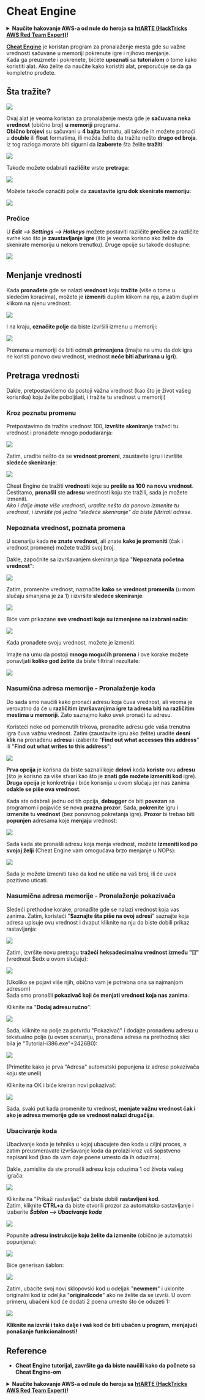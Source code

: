 # Cheat Engine

<details>

<summary><strong>Naučite hakovanje AWS-a od nule do heroja sa</strong> <a href="https://training.hacktricks.xyz/courses/arte"><strong>htARTE (HackTricks AWS Red Team Expert)</strong></a><strong>!</strong></summary>

Drugi načini da podržite HackTricks:

* Ako želite da vidite **vašu kompaniju oglašenu u HackTricks-u** ili **preuzmete HackTricks u PDF formatu** proverite [**SUBSCRIPTION PLANS**](https://github.com/sponsors/carlospolop)!
* Nabavite [**zvanični PEASS & HackTricks swag**](https://peass.creator-spring.com)
* Otkrijte [**The PEASS Family**](https://opensea.io/collection/the-peass-family), našu kolekciju ekskluzivnih [**NFT-ova**](https://opensea.io/collection/the-peass-family)
* **Pridružite se** 💬 [**Discord grupi**](https://discord.gg/hRep4RUj7f) ili [**telegram grupi**](https://t.me/peass) ili nas **pratite** na **Twitter-u** 🐦 [**@carlospolopm**](https://twitter.com/hacktricks\_live)**.**
* **Podelite svoje hakovanje trikove slanjem PR-ova na** [**HackTricks**](https://github.com/carlospolop/hacktricks) i [**HackTricks Cloud**](https://github.com/carlospolop/hacktricks-cloud) github repozitorijume.

</details>

[**Cheat Engine**](https://www.cheatengine.org/downloads.php) je koristan program za pronalaženje mesta gde su važne vrednosti sačuvane u memoriji pokrenute igre i njihovo menjanje.\
Kada ga preuzmete i pokrenete, bićete **upoznati** sa **tutorialom** o tome kako koristiti alat. Ako želite da naučite kako koristiti alat, preporučuje se da ga kompletno prođete.

## Šta tražite?

![](<../../.gitbook/assets/image (580).png>)

Ovaj alat je veoma koristan za pronalaženje mesta gde je **sačuvana neka vrednost** (obično broj) **u memoriji** programa.\
**Obično brojevi** su sačuvani u **4 bajta** formatu, ali takođe ih možete pronaći u **double** ili **float** formatima, ili možda želite da tražite nešto **drugo od broja**. Iz tog razloga morate biti sigurni da **izaberete** šta želite **tražiti**:

![](<../../.gitbook/assets/image (581).png>)

Takođe možete odabrati **različite** vrste **pretraga**:

![](<../../.gitbook/assets/image (582).png>)

Možete takođe označiti polje da **zaustavite igru dok skenirate memoriju**:

![](<../../.gitbook/assets/image (584).png>)

### Prečice

U _**Edit --> Settings --> Hotkeys**_ možete postaviti različite **prečice** za različite svrhe kao što je **zaustavljanje** **igre** (što je veoma korisno ako želite da skenirate memoriju u nekom trenutku). Druge opcije su takođe dostupne:

![](<../../.gitbook/assets/image (583).png>)

## Menjanje vrednosti

Kada **pronađete** gde se nalazi **vrednost** koju **tražite** (više o tome u sledećim koracima), možete je **izmeniti** duplim klikom na nju, a zatim duplim klikom na njenu vrednost:

![](<../../.gitbook/assets/image (585).png>)

I na kraju, **označite polje** da biste izvršili izmenu u memoriji:

![](<../../.gitbook/assets/image (586).png>)

Promena u memoriji će biti odmah **primenjena** (imajte na umu da dok igra ne koristi ponovo ovu vrednost, vrednost **neće biti ažurirana u igri**).

## Pretraga vrednosti

Dakle, pretpostavićemo da postoji važna vrednost (kao što je život vašeg korisnika) koju želite poboljšati, i tražite tu vrednost u memoriji)

### Kroz poznatu promenu

Pretpostavimo da tražite vrednost 100, **izvršite skeniranje** tražeći tu vrednost i pronađete mnogo podudaranja:

![](<../../.gitbook/assets/image (587).png>)

Zatim, uradite nešto da se **vrednost promeni**, zaustavite igru i izvršite **sledeće skeniranje**:

![](<../../.gitbook/assets/image (588).png>)

Cheat Engine će tražiti **vrednosti** koje su **prešle sa 100 na novu vrednost**. Čestitamo, **pronašli** ste **adresu** vrednosti koju ste tražili, sada je možete izmeniti.\
_Ako i dalje imate više vrednosti, uradite nešto da ponovo izmenite tu vrednost, i izvršite još jedno "sledeće skeniranje" da biste filtrirali adrese._

### Nepoznata vrednost, poznata promena

U scenariju kada **ne znate vrednost**, ali znate **kako je promeniti** (čak i vrednost promene) možete tražiti svoj broj.

Dakle, započnite sa izvršavanjem skeniranja tipa "**Nepoznata početna vrednost**":

![](<../../.gitbook/assets/image (589).png>)

Zatim, promenite vrednost, naznačite **kako** se **vrednost promenila** (u mom slučaju smanjena je za 1) i izvršite **sledeće skeniranje**:

![](<../../.gitbook/assets/image (590).png>)

Biće vam prikazane **sve vrednosti koje su izmenjene na izabrani način**:

![](<../../.gitbook/assets/image (591).png>)

Kada pronađete svoju vrednost, možete je izmeniti.

Imajte na umu da postoji **mnogo mogućih promena** i ove korake možete ponavljati **koliko god želite** da biste filtrirali rezultate:

![](<../../.gitbook/assets/image (592).png>)

### Nasumična adresa memorije - Pronalaženje koda

Do sada smo naučili kako pronaći adresu koja čuva vrednost, ali veoma je verovatno da će u **različitim izvršavanjima igre ta adresa biti na različitim mestima u memoriji**. Zato saznajmo kako uvek pronaći tu adresu.

Koristeći neke od pomenutih trikova, pronađite adresu gde vaša trenutna igra čuva važnu vrednost. Zatim (zaustavite igru ako želite) uradite **desni klik** na pronađenu **adresu** i izaberite "**Find out what accesses this address**" ili "**Find out what writes to this address**":

![](<../../.gitbook/assets/image (593).png>)

**Prva opcija** je korisna da biste saznali koje **delovi** koda **koriste** ovu **adresu** (što je korisno za više stvari kao što je **znati gde možete izmeniti kod** igre).\
**Druga opcija** je konkretnija i biće korisnija u ovom slučaju jer nas zanima **odakle se piše ova vrednost**.

Kada ste odabrali jednu od tih opcija, **debugger** će biti **povezan** sa programom i pojaviće se nova **prazna prozor**. Sada, **pokrenite** igru i **izmenite** tu **vrednost** (bez ponovnog pokretanja igre). **Prozor** bi trebao biti **popunjen** adresama koje **menjaju** vrednost:

![](<../../.gitbook/assets/image (594).png>)

Sada kada ste pronašli adresu koja menja vrednost, možete **izmeniti kod po svojoj želji** (Cheat Engine vam omogućava brzo menjanje u NOPs):

![](<../../.gitbook/assets/image (595).png>)

Sada je možete izmeniti tako da kod ne utiče na vaš broj, ili će uvek pozitivno uticati.

### Nasumična adresa memorije - Pronalaženje pokazivača

Sledeći prethodne korake, pronađite gde se nalazi vrednost koja vas zanima. Zatim, koristeći "**Saznajte šta piše na ovoj adresi**" saznajte koja adresa upisuje ovu vrednost i dvaput kliknite na nju da biste dobili prikaz rastavljanja:

![](<../../.gitbook/assets/image (596).png>)

Zatim, izvršite novu pretragu **tražeći heksadecimalnu vrednost između "\[]"** (vrednost $edx u ovom slučaju):

![](<../../.gitbook/assets/image (597).png>)

(Ukoliko se pojavi više njih, obično vam je potrebna ona sa najmanjom adresom)\
Sada smo pronašli **pokazivač koji će menjati vrednost koja nas zanima**.

Kliknite na "**Dodaj adresu ručno**":

![](<../../.gitbook/assets/image (598).png>)

Sada, kliknite na polje za potvrdu "Pokazivač" i dodajte pronađenu adresu u tekstualno polje (u ovom scenariju, pronađena adresa na prethodnoj slici bila je "Tutorial-i386.exe"+2426B0):

![](<../../.gitbook/assets/image (599).png>)

(Primetite kako je prva "Adresa" automatski popunjena iz adrese pokazivača koju ste uneli)

Kliknite na OK i biće kreiran novi pokazivač:

![](<../../.gitbook/assets/image (600).png>)

Sada, svaki put kada promenite tu vrednost, **menjate važnu vrednost čak i ako je adresa memorije gde se vrednost nalazi drugačija**.

### Ubacivanje koda

Ubacivanje koda je tehnika u kojoj ubacujete deo koda u ciljni proces, a zatim preusmeravate izvršavanje koda da prolazi kroz vaš sopstveno napisani kod (kao da vam daje poene umesto da ih oduzima).

Dakle, zamislite da ste pronašli adresu koja oduzima 1 od života vašeg igrača:

![](<../../.gitbook/assets/image (601).png>)

Kliknite na "Prikaži rastavljač" da biste dobili **rastavljeni kod**.\
Zatim, kliknite **CTRL+a** da biste otvorili prozor za automatsko sastavljanje i izaberite _**Šablon --> Ubacivanje koda**_

![](<../../.gitbook/assets/image (602).png>)

Popunite **adresu instrukcije koju želite da izmenite** (obično je automatski popunjena):

![](<../../.gitbook/assets/image (603).png>)

Biće generisan šablon:

![](<../../.gitbook/assets/image (604).png>)

Zatim, ubacite svoj novi sklopovski kod u odeljak "**newmem**" i uklonite originalni kod iz odeljka "**originalcode**" ako ne želite da se izvrši. U ovom primeru, ubačeni kod će dodati 2 poena umesto što će oduzeti 1:

![](<../../.gitbook/assets/image (605).png>)

**Kliknite na izvrši i tako dalje i vaš kod će biti ubačen u program, menjajući ponašanje funkcionalnosti!**

## **Reference**

* **Cheat Engine tutorijal, završite ga da biste naučili kako da počnete sa Cheat Engine-om**

<details>

<summary><strong>Naučite hakovanje AWS-a od nule do heroja sa</strong> <a href="https://training.hacktricks.xyz/courses/arte"><strong>htARTE (HackTricks AWS Red Team Expert)</strong></a><strong>!</strong></summary>

Drugi načini podrške HackTricks-u:

* Ako želite da vidite **oglašavanje vaše kompanije na HackTricks-u** ili **preuzmete HackTricks u PDF formatu**, proverite [**PLANOVE ZA PRETPLATU**](https://github.com/sponsors/carlospolop)!
* Nabavite [**zvanični PEASS & HackTricks swag**](https://peass.creator-spring.com)
* Otkrijte [**The PEASS Family**](https://opensea.io/collection/the-peass-family), našu kolekciju ekskluzivnih [**NFT-ova**](https://opensea.io/collection/the-peass-family)
* **Pridružite se** 💬 [**Discord grupi**](https://discord.gg/hRep4RUj7f) ili [**telegram grupi**](https://t.me/peass) ili nas **pratite** na **Twitter-u** 🐦 [**@carlospolopm**](https://twitter.com/hacktricks\_live)**.**
* **Podelite svoje hakovanje trikove slanjem PR-ova na** [**HackTricks**](https://github.com/carlospolop/hacktricks) i [**HackTricks Cloud**](https://github.com/carlospolop/hacktricks-cloud) github repozitorijume.

</details>
